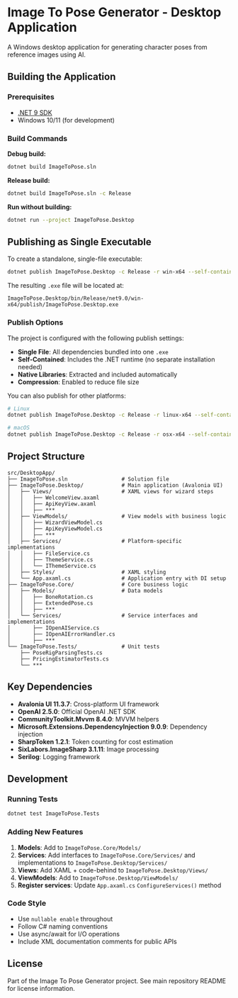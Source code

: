 # Image To Pose Generator - Desktop Application

A Windows desktop application for generating character poses from reference images using AI.

## Building the Application

### Prerequisites

- [.NET 9 SDK](https://dotnet.microsoft.com/download/dotnet/9.0)
- Windows 10/11 (for development)

### Build Commands

**Debug build:**
```bash
dotnet build ImageToPose.sln
```

**Release build:**
```bash
dotnet build ImageToPose.sln -c Release
```

**Run without building:**
```bash
dotnet run --project ImageToPose.Desktop
```

## Publishing as Single Executable

To create a standalone, single-file executable:

```bash
dotnet publish ImageToPose.Desktop -c Release -r win-x64 --self-contained
```

The resulting `.exe` file will be located at:
```
ImageToPose.Desktop/bin/Release/net9.0/win-x64/publish/ImageToPose.Desktop.exe
```

### Publish Options

The project is configured with the following publish settings:
- **Single File**: All dependencies bundled into one `.exe`
- **Self-Contained**: Includes the .NET runtime (no separate installation needed)
- **Native Libraries**: Extracted and included automatically
- **Compression**: Enabled to reduce file size

You can also publish for other platforms:
```bash
# Linux
dotnet publish ImageToPose.Desktop -c Release -r linux-x64 --self-contained

# macOS
dotnet publish ImageToPose.Desktop -c Release -r osx-x64 --self-contained
```

## Project Structure

```
src/DesktopApp/
├── ImageToPose.sln                 # Solution file
├── ImageToPose.Desktop/            # Main application (Avalonia UI)
│   ├── Views/                      # XAML views for wizard steps
│   │   ├── WelcomeView.axaml
│   │   ├── ApiKeyView.axaml
│   │   ├── ***
│   ├── ViewModels/                 # View models with business logic
│   │   ├── WizardViewModel.cs
│   │   ├── ApiKeyViewModel.cs
│   │   ├── ***
│   ├── Services/                   # Platform-specific implementations
│   │   ├── FileService.cs
│   │   ├── ThemeService.cs
│   │   └── IThemeService.cs
│   ├── Styles/                     # XAML styling
│   └── App.axaml.cs                # Application entry with DI setup
├── ImageToPose.Core/               # Core business logic
│   ├── Models/                     # Data models
│   │   ├── BoneRotation.cs
│   │   ├── ExtendedPose.cs
│   │   ├── ***
│   └── Services/                   # Service interfaces and implementations
│       ├── IOpenAIService.cs
│       ├── IOpenAIErrorHandler.cs
│       ├── ***
└── ImageToPose.Tests/              # Unit tests
    ├── PoseRigParsingTests.cs
    ├── PricingEstimatorTests.cs
    └── ***
```

## Key Dependencies

- **Avalonia UI 11.3.7**: Cross-platform UI framework
- **OpenAI 2.5.0**: Official OpenAI .NET SDK
- **CommunityToolkit.Mvvm 8.4.0**: MVVM helpers
- **Microsoft.Extensions.DependencyInjection 9.0.9**: Dependency injection
- **SharpToken 1.2.1**: Token counting for cost estimation
- **SixLabors.ImageSharp 3.1.11**: Image processing
- **Serilog**: Logging framework

## Development

### Running Tests

```bash
dotnet test ImageToPose.Tests
```

### Adding New Features

1. **Models**: Add to `ImageToPose.Core/Models/`
2. **Services**: Add interfaces to `ImageToPose.Core/Services/` and implementations to `ImageToPose.Desktop/Services/`
3. **Views**: Add XAML + code-behind to `ImageToPose.Desktop/Views/`
4. **ViewModels**: Add to `ImageToPose.Desktop/ViewModels/`
5. **Register services**: Update `App.axaml.cs` `ConfigureServices()` method

### Code Style

- Use `nullable enable` throughout
- Follow C# naming conventions
- Use async/await for I/O operations
- Include XML documentation comments for public APIs

## License

Part of the Image To Pose Generator project. See main repository README for license information.
